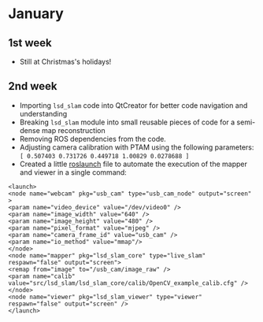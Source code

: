 January
=======

1st week
--------

-   Still at Christmas's holidays!

2nd week
--------

-   Importing `lsd_slam` code into QtCreator for better code navigation
    and understanding
-   Breaking `lsd_slam` module into small reusable pieces of code for a
    semi-dense map reconstruction
-   Removing ROS dependencies from the code.
-   Adjusting camera calibration with PTAM using the following
    parameters: `[ 0.507403 0.731726 0.449718 1.00829 0.0278688 ]`
-   Created a little [roslaunch](http://wiki.ros.org/roslaunch/XML) file
    to automate the execution of the mapper and viewer in a single command:

<!-- -->

    <launch>
    <node name="webcam" pkg="usb_cam" type="usb_cam_node" output="screen" >
    <param name="video_device" value="/dev/video0" />
    <param name="image_width" value="640" />
    <param name="image_height" value="480" />
    <param name="pixel_format" value="mjpeg" />
    <param name="camera_frame_id" value="usb_cam" />
    <param name="io_method" value="mmap"/>
    </node>
    <node name="mapper" pkg="lsd_slam_core" type="live_slam" respawn="false" output="screen">
    <remap from="image" to="/usb_cam/image_raw" />
    <param name="calib" value="src/lsd_slam/lsd_slam_core/calib/OpenCV_example_calib.cfg" />
    </node>
    <node name="viewer" pkg="lsd_slam_viewer" type="viewer" respawn="false" output="screen" />
    </launch>
